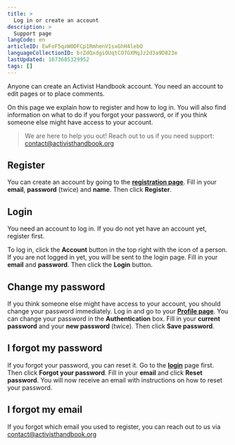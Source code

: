 ```yaml
---
title: >
  Log in or create an account
description: >
  Support page
langCode: en
articleID: EwFoF5qxW0DFCp1RmhenV1sxGhH4lebO
languageCollectionID: brZdQxdgiOUqtCO7GXMqJz2d3a9D823e
lastUpdated: 1673685329952
tags: []
---
```


Anyone can create an Activist Handbook account. You need an account to edit pages or to place comments.

On this page we explain how to register and how to log in. You will also find information on what to do if you forgot your password, or if you think someone else might have access to your account.

> We are here to help you out! Reach out to us if you need support: [contact@activisthandbook.org](mailto:contact@activisthandbook.org)

## Register

You can create an account by going to the [**registration page**](/register). Fill in your **email**, **password** (twice) and **name**. Then click **Register**.

## Login

You need an account to log in. If you do not yet have an account yet, register first.

To log in, click the **Account** button in the top right with the icon of a person. If you are not logged in yet, you will be sent to the login page. Fill in your **email** and **password**. Then click the **Login** button.

## Change my password

If you think someone else might have access to your account, you should change your password immediately. Log in and go to your [**Profile page**](/p/profile). You can change your password in the **Authentication** box. Fill in your **current password** and your **new password** (twice). Then click **Save password**.

## I forgot my password

If you forgot your password, you can reset it. Go to the [**login**](/login) page first. Then click **Forgot your password**. Fill in your **email** and click **Reset password**. You will now receive an email with instructions on how to reset your password.

## I forgot my email

If you forgot which email you used to register, you can reach out to us via [contact@activisthandbook.org](mailto:contact@activisthandbook.org)